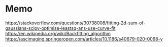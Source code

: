 # Memo

<https://stackoverflow.com/questions/30738008/fitting-2d-sum-of-gaussians-scipy-optimise-leastsq-ans-use-curve-fit>
<https://en.wikipedia.org/wiki/Backfitting_algorithm>
<https://ascimaging.springeropen.com/articles/10.1186/s40679-020-0068-y>
